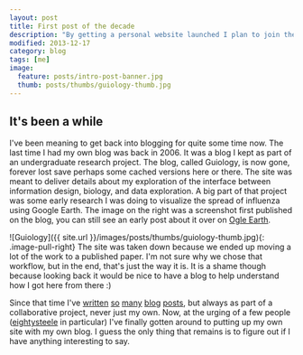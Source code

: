 ```yaml
---
layout: post
title: First post of the decade
description: "By getting a personal website launched I plan to join the 21st century by early 2014."
modified: 2013-12-17
category: blog
tags: [me]
image:
  feature: posts/intro-post-banner.jpg
  thumb: posts/thumbs/guiology-thumb.jpg
---
```


## It's been a while

I've been meaning to get back into blogging for quite some time now. The last time I had my own blog was back in 2006. It was a blog I kept as part of an undergraduate research project. The blog, called Guiology, is now gone, forever lost save perhaps some cached versions here or there. The site was meant to deliver details about my exploration of the interface between information design, biology, and data exploration. A big part of that project was some early research I was doing to visualize the spread of influenza using Google Earth. The image on the right was a screenshot first published on the blog, you can still see an early post about it over on [Ogle Earth](http://ogleearth.com/2006/05/google-earth-geospatial-tree-map-alternative/). 

![Guiology]({{ site.url }}/images/posts/thumbs/guiology-thumb.jpg){: .image-pull-right} The site was taken down because we ended up moving a lot of the work to a published paper. I'm not sure why we chose that workflow, but in the end, that's just the way it is. It is a shame though because looking back it would be nice to have a blog to help understand how I got here from there :)

Since that time I've [written](http://blog.vizzuality.com/) [so](http://blog.notesfromnature.org/2013/07/01/stats_first_look/) [many](http://mappinglife.wordpress.com/2011/04/) [blog](http://okcon.org/2013/08/30/okcon-2013-guest-post-using-cartodb-in-open-data/) [posts](http://blog.cartodb.com/), but always as part of a collaborative project, never just my own. Now, at the urging of a few people ([eightysteele](http://twitter.com/eightysteele) in particular) I've finally gotten around to putting up my own site with my own blog. I guess the only thing that remains is to figure out if I have anything interesting to say. 
